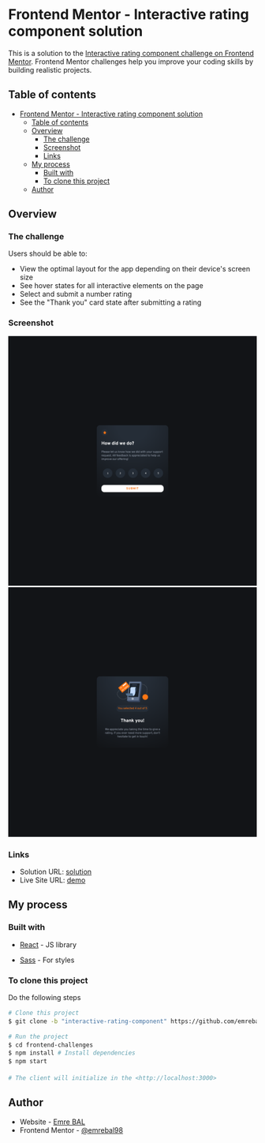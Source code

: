# Frontend Mentor - Interactive rating component solution

This is a solution to the [Interactive rating component challenge on Frontend Mentor](https://www.frontendmentor.io/challenges/interactive-rating-component-koxpeBUmI). Frontend Mentor challenges help you improve your coding skills by building realistic projects. 

## Table of contents

- [Frontend Mentor - Interactive rating component solution](#frontend-mentor---interactive-rating-component-solution)
  - [Table of contents](#table-of-contents)
  - [Overview](#overview)
    - [The challenge](#the-challenge)
    - [Screenshot](#screenshot)
    - [Links](#links)
  - [My process](#my-process)
    - [Built with](#built-with)
    - [To clone this project](#to-clone-this-project)
  - [Author](#author)

## Overview

### The challenge

Users should be able to:

- View the optimal layout for the app depending on their device's screen size
- See hover states for all interactive elements on the page
- Select and submit a number rating
- See the "Thank you" card state after submitting a rating

### Screenshot

![Page1](./src/images/ss1.png)
![Page2](./src/images/ss2.png)

### Links

- Solution URL: [solution](https://github.com/emrebal98/frontend-challenges/tree/interactive-rating-component)
- Live Site URL: [demo](https://your-live-site-url.com)

## My process

### Built with

- [React](https://reactjs.org/) - JS library

- [Sass](https://sass-lang.com/) - For styles


### To clone this project

Do the following steps

```bash
# Clone this project
$ git clone -b "interactive-rating-component" https://github.com/emrebal98/frontend-challenges.git
```
```bash
# Run the project
$ cd frontend-challenges
$ npm install # Install dependencies
$ npm start

# The client will initialize in the <http://localhost:3000>
```

## Author

- Website - [Emre BAL](https://github.com/emrebal98)
- Frontend Mentor - [@emrebal98](https://www.frontendmentor.io/profile/emrebal98)